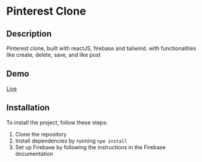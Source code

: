 # Pinterest Clone

## Description

Pinterest clone, built with reactJS, firebase and tailwind. with functionalities like create, delete, save, and like post

## Demo

[Live](https://pinterest-clone-azr-arch.vercel.app/)

## Installation

To install the project, follow these steps:

1. Clone the repository
2. Install dependencies by running `npm install`
3. Set up Firebase by following the instructions in the Firebase documentation


